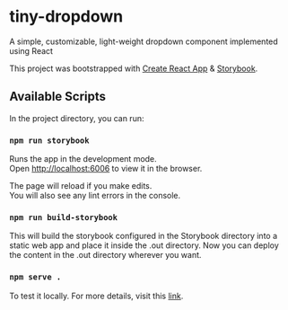 # tiny-dropdown
A simple, customizable, light-weight dropdown component implemented using React

This project was bootstrapped with [Create React App](https://github.com/facebook/create-react-app) & [Storybook](https://storybook.js.org/docs/guides/guide-react/).

## Available Scripts

In the project directory, you can run:

### `npm run storybook`

Runs the app in the development mode.<br>
Open [http://localhost:6006](http://localhost:6006) to view it in the browser.

The page will reload if you make edits.<br>
You will also see any lint errors in the console.


### `npm run build-storybook`

This will build the storybook configured in the Storybook directory into a static web app and place it inside the .out directory. Now you can deploy the content in the .out directory wherever you want.


### `npm serve .`

To test it locally.
For more details, visit this [link](https://storybook.js.org/docs/basics/exporting-storybook/).